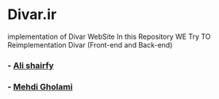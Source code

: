 # Divar.ir
implementation of Divar WebSite
In this Repository WE Try TO Reimplementation Divar (Front-end and Back-end)

### - [Ali shairfy](https://github.com/alisharify7)
### - [Mehdi Gholami](https://github.com/cc-Mehdi)


